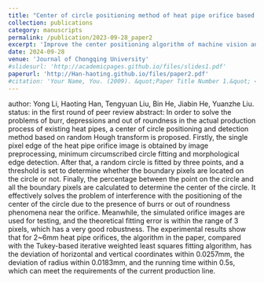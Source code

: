 ```yaml
---
title: "Center of circle positioning method of heat pipe orifice based on random hough transform"
collection: publications
category: manuscripts
permalink: /publication/2023-09-28_paper2
excerpt: 'Improve the center positioning algorithm of machine vision and apply it to the circular positioning of thin-walled tubular parts.'
date: 2024-09-28
venue: 'Journal of Chongqing University'
#slidesurl: 'http://academicpages.github.io/files/slides1.pdf'
paperurl: 'http://Han-haoting.github.io/files/paper2.pdf'
#citation: 'Your Name, You. (2009). &quot;Paper Title Number 1.&quot; <i>Journal 1</i>. 1(1).'
---
```


author: Yong Li, Haoting Han, Tengyuan Liu, Bin He, Jiabin He, Yuanzhe Liu.
status: in the first round of peer review
abstract: In order to solve the problems of burr, depressions and out of roundness in the actual production process of existing heat pipes, a center of circle positioning and detection method based on random Hough transform is proposed. Firstly, the single pixel edge of the heat pipe orifice image is obtained by image preprocessing, minimum circumscribed circle fitting and morphological edge detection. After that, a random circle is fitted by three points, and a threshold is set to determine whether the boundary pixels are located on the circle or not. Finally, the percentage between the point on the circle and all the boundary pixels are calculated to determine the center of the circle. It effectively solves the problem of interference with the positioning of the center of the circle due to the presence of burrs or out of roundness phenomena near the orifice. Meanwhile, the simulated orifice images are used for testing, and the theoretical fitting error is within the range of 3 pixels, which has a very good robustness. The experimental results show that for 2~6mm heat pipe orifices, the algorithm in the paper, compared with the Tukey-based iterative weighted least squares fitting algorithm, has the deviation of horizontal and vertical coordinates within 0.0257mm, the deviation of radius within 0.0183mm, and the running time within 0.5s, which can meet the requirements of the current production line.
